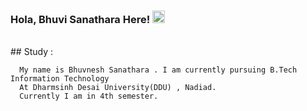 ### Hola, Bhuvi Sanathara Here! <img src="https://raw.githubusercontent.com/MartinHeinz/MartinHeinz/master/wave.gif" width="20px">
<br>
<!--![Bhuvnesh Sanathara github stats](https://github-readme-stats.vercel.app/api?username=bhuvisanathra&)  
![Bhuvnesh Sanathara streak stats](https://github-readme-streak-stats.herokuapp.com/?user=bhuvisanathra&)  
<img src ="https://github-readme-stats.vercel.app/api/top-langs/?username=bhuvisanathra">
<img src="https://github-profile-trophy.vercel.app/?username=bhuvisanathra">-->
## Study : 

      My name is Bhuvnesh Sanathara . I am currently pursuing B.Tech Information Technology 
      At Dharmsinh Desai University(DDU) , Nadiad.
      Currently I am in 4th semester.
